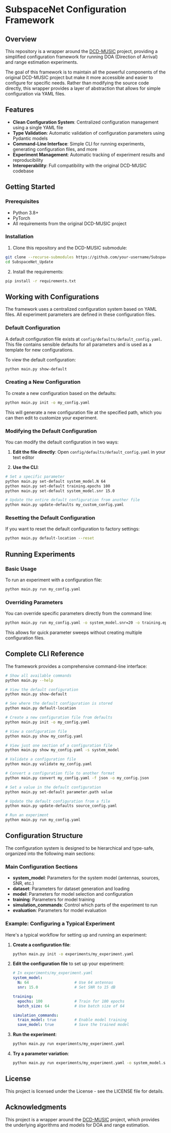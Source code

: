 # SubspaceNet Configuration Framework

## Overview

This repository is a wrapper around the [DCD-MUSIC](https://github.com/Sensing-Intelligent-System/DCD-MUSIC) project, providing a simplified configuration framework for running DOA (Direction of Arrival) and range estimation experiments.

The goal of this framework is to maintain all the powerful components of the original DCD-MUSIC project but make it more accessible and easier to configure for specific needs. Rather than modifying the source code directly, this wrapper provides a layer of abstraction that allows for simple configuration via YAML files.

## Features

- **Clean Configuration System**: Centralized configuration management using a single YAML file
- **Type Validation**: Automatic validation of configuration parameters using Pydantic models
- **Command-Line Interface**: Simple CLI for running experiments, generating configuration files, and more
- **Experiment Management**: Automatic tracking of experiment results and reproducibility
- **Interoperability**: Full compatibility with the original DCD-MUSIC codebase

## Getting Started

### Prerequisites

- Python 3.8+
- PyTorch
- All requirements from the original DCD-MUSIC project

### Installation

1. Clone this repository and the DCD-MUSIC submodule:

```bash
git clone --recurse-submodules https://github.com/your-username/SubspaceNet_Update.git
cd SubspaceNet_Update
```

2. Install the requirements:

```bash
pip install -r requirements.txt
```

## Working with Configurations

The framework uses a centralized configuration system based on YAML files. All experiment parameters are defined in these configuration files.

### Default Configuration

A default configuration file exists at `config/defaults/default_config.yaml`. This file contains sensible defaults for all parameters and is used as a template for new configurations.

To view the default configuration:

```bash
python main.py show-default
```

### Creating a New Configuration

To create a new configuration based on the defaults:

```bash
python main.py init -o my_config.yaml
```

This will generate a new configuration file at the specified path, which you can then edit to customize your experiment.

### Modifying the Default Configuration

You can modify the default configuration in two ways:

1. **Edit the file directly**: Open `config/defaults/default_config.yaml` in your text editor

2. **Use the CLI**:

```bash
# Set a specific parameter
python main.py set-default system_model.N 64
python main.py set-default training.epochs 100
python main.py set-default system_model.snr 15.0

# Update the entire default configuration from another file
python main.py update-defaults my_custom_config.yaml
```

### Resetting the Default Configuration

If you want to reset the default configuration to factory settings:

```bash
python main.py default-location --reset
```

## Running Experiments

### Basic Usage

To run an experiment with a configuration file:

```bash
python main.py run my_config.yaml
```

### Overriding Parameters

You can override specific parameters directly from the command line:

```bash
python main.py run my_config.yaml -o system_model.snr=20 -o training.epochs=100
```

This allows for quick parameter sweeps without creating multiple configuration files.

## Complete CLI Reference

The framework provides a comprehensive command-line interface:

```bash
# Show all available commands
python main.py --help

# View the default configuration
python main.py show-default

# See where the default configuration is stored
python main.py default-location

# Create a new configuration file from defaults
python main.py init -o my_config.yaml

# View a configuration file
python main.py show my_config.yaml

# View just one section of a configuration file
python main.py show my_config.yaml -s system_model

# Validate a configuration file
python main.py validate my_config.yaml

# Convert a configuration file to another format
python main.py convert my_config.yaml -f json -o my_config.json

# Set a value in the default configuration
python main.py set-default parameter.path value

# Update the default configuration from a file
python main.py update-defaults source_config.yaml

# Run an experiment
python main.py run my_config.yaml
```

## Configuration Structure

The configuration system is designed to be hierarchical and type-safe, organized into the following main sections:

### Main Configuration Sections

- **system_model**: Parameters for the system model (antennas, sources, SNR, etc.)
- **dataset**: Parameters for dataset generation and loading
- **model**: Parameters for model selection and configuration
- **training**: Parameters for model training
- **simulation_commands**: Control which parts of the experiment to run
- **evaluation**: Parameters for model evaluation

### Example: Configuring a Typical Experiment

Here's a typical workflow for setting up and running an experiment:

1. **Create a configuration file**:
   ```bash
   python main.py init -o experiments/my_experiment.yaml
   ```

2. **Edit the configuration file** to set up your experiment:
   ```yaml
   # In experiments/my_experiment.yaml
   system_model:
     N: 64                    # Use 64 antennas
     snr: 15.0                # Set SNR to 15 dB
   
   training:
     epochs: 100              # Train for 100 epochs
     batch_size: 64           # Use batch size of 64
   
   simulation_commands:
     train_model: true        # Enable model training
     save_model: true         # Save the trained model
   ```

3. **Run the experiment**:
   ```bash
   python main.py run experiments/my_experiment.yaml
   ```

4. **Try a parameter variation**:
   ```bash
   python main.py run experiments/my_experiment.yaml -o system_model.snr=20
   ```

## License

This project is licensed under the  License - see the LICENSE file for details.

## Acknowledgments

This project is a wrapper around the [DCD-MUSIC](https://github.com/Sensing-Intelligent-System/DCD-MUSIC) project, which provides the underlying algorithms and models for DOA and range estimation. 